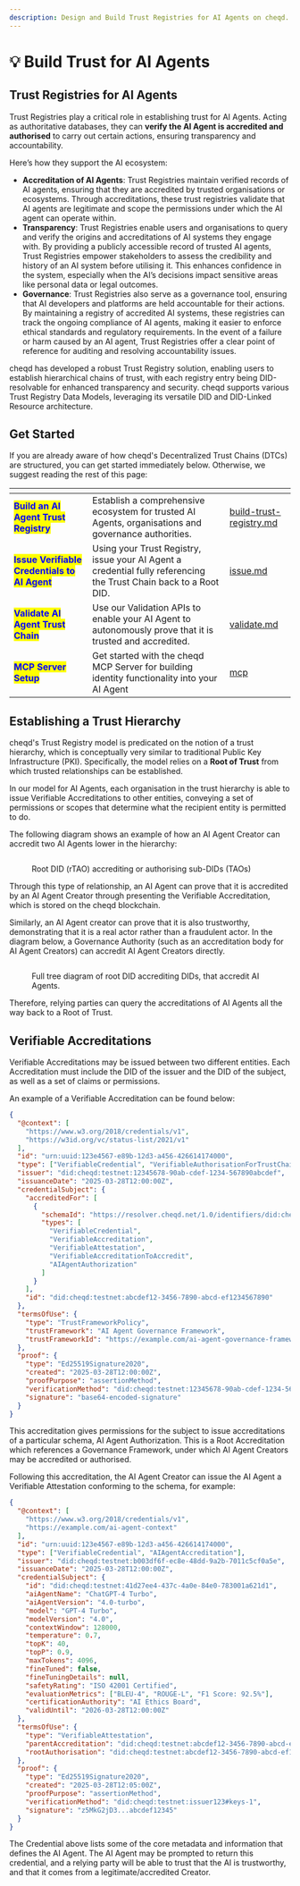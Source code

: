 ```yaml
---
description: Design and Build Trust Registries for AI Agents on cheqd.
---
```


# 💡 Build Trust for AI Agents

## Trust Registries for AI Agents <a href="#hierarchy-examples" id="hierarchy-examples"></a>

Trust Registries play a critical role in establishing trust for AI Agents. Acting as authoritative databases, they can **verify the AI Agent is accredited and authorised** to carry out certain actions, ensuring transparency and accountability.

Here’s how they support the AI ecosystem:

* **Accreditation of AI Agents**: Trust Registries maintain verified records of AI agents, ensuring that they are accredited by trusted organisations or ecosystems. Through accreditations, these trust registries validate that AI agents are legitimate and scope the permissions under which the AI agent can operate within.
* **Transparency**: Trust Registries enable users and organisations to query and verify the origins and accreditations of AI systems they engage with. By providing a publicly accessible record of trusted AI agents, Trust Registries empower stakeholders to assess the credibility and history of an AI system before utilising it. This enhances confidence in the system, especially when the AI’s decisions impact sensitive areas like personal data or legal outcomes.
* **Governance**: Trust Registries also serve as a governance tool, ensuring that AI developers and platforms are held accountable for their actions. By maintaining a registry of accredited AI systems, these registries can track the ongoing compliance of AI agents, making it easier to enforce ethical standards and regulatory requirements. In the event of a failure or harm caused by an AI agent, Trust Registries offer a clear point of reference for auditing and resolving accountability issues.

cheqd has developed a robust Trust Registry solution, enabling users to establish hierarchical chains of trust, with each registry entry being DID-resolvable for enhanced transparency and security. cheqd supports various Trust Registry Data Models, leveraging its versatile DID and DID-Linked Resource architecture.

## Get Started

If you are already aware of how cheqd's Decentralized Trust Chains (DTCs) are structured, you can get started immediately below. Otherwise, we suggest reading the rest of this page:

<table data-card-size="large" data-view="cards"><thead><tr><th></th><th></th><th data-hidden data-card-target data-type="content-ref"></th></tr></thead><tbody><tr><td><mark style="color:blue;"><strong>Build an AI Agent Trust Registry</strong></mark></td><td>Establish a comprehensive ecosystem for trusted AI Agents, organisations and governance authorities.</td><td><a href="build-trust-registry.md">build-trust-registry.md</a></td></tr><tr><td><mark style="color:blue;"><strong>Issue Verifiable Credentials to AI Agent</strong></mark></td><td>Using your Trust Registry, issue your AI Agent a credential fully referencing the Trust Chain back to a Root DID.</td><td><a href="issue.md">issue.md</a></td></tr><tr><td><mark style="color:blue;"><strong>Validate AI Agent Trust Chain</strong></mark></td><td>Use our Validation APIs to enable your AI Agent to autonomously prove that it is trusted and accredited.</td><td><a href="validate.md">validate.md</a></td></tr><tr><td><mark style="color:blue;"><strong>MCP Server Setup</strong></mark></td><td>Get started with the cheqd MCP Server for building identity functionality into your AI Agent</td><td><a href="mcp/">mcp</a></td></tr></tbody></table>

## Establishing a Trust Hierarchy <a href="#hierarchy-examples" id="hierarchy-examples"></a>

cheqd's Trust Registry model is predicated on the notion of a trust hierarchy, which is conceptually very similar to traditional Public Key Infrastructure (PKI). Specifically, the model relies on a **Root of Trust** from which trusted relationships can be established.

In our model for AI Agents, each organisation in the trust hierarchy is able to issue Verifiable Accreditations to other entities, conveying a set of permissions or scopes that determine what the recipient entity is permitted to do.&#x20;

The following diagram shows an example of how an AI Agent Creator can accredit two AI Agents lower in the hierarchy:

<figure><img src="../../.gitbook/assets/AI Agent Trust Registries.jpg" alt=""><figcaption><p>Root DID (rTAO) accrediting or authorising sub-DIDs (TAOs)</p></figcaption></figure>

Through this type of relationship, an AI Agent can prove that it is accredited by an AI Agent Creator through presenting the Verifiable Accreditation, which is stored on the cheqd blockchain.

Similarly, an AI Agent creator can prove that it is also trustworthy, demonstrating that it is a real actor rather than a fraudulent actor. In the diagram below, a Governance Authority (such as an accreditation body for AI Agent Creators) can accredit AI Agent Creators directly.

<figure><img src="../../.gitbook/assets/AI Agent Trust Registries (Governance Authority).jpg" alt=""><figcaption><p>Full tree diagram of root DID accrediting DIDs, that accredit AI Agents.</p></figcaption></figure>

Therefore, relying parties can query the accreditations of AI Agents all the way back to a Root of Trust.

## Verifiable Accreditations

Verifiable Accreditations may be issued between two different entities. Each Accreditation must include the DID of the issuer and the DID of the subject, as well as a set of claims or permissions.

An example of a Verifiable Accreditation can be found below:

```json
{
  "@context": [
    "https://www.w3.org/2018/credentials/v1",
    "https://w3id.org/vc/status-list/2021/v1"
  ],
  "id": "urn:uuid:123e4567-e89b-12d3-a456-426614174000",
  "type": ["VerifiableCredential", "VerifiableAuthorisationForTrustChain", "AIAgentAuthorization"],
  "issuer": "did:cheqd:testnet:12345678-90ab-cdef-1234-567890abcdef",
  "issuanceDate": "2025-03-28T12:00:00Z",
  "credentialSubject": {
    "accreditedFor": [
      {
        "schemaId": "https://resolver.cheqd.net/1.0/identifiers/did:cheqd:testnet:b003df6f-ec8e-48dd-9a2b-7011c5cf0a5e?resourceName=AIAgentAuthorization&resourceType=JSONSchemaValidator2020",
        "types": [
          "VerifiableCredential",
          "VerifiableAccreditation",
          "VerifiableAttestation",
          "VerifiableAccreditationToAccredit",
          "AIAgentAuthorization"
        ]
      }
    ],
    "id": "did:cheqd:testnet:abcdef12-3456-7890-abcd-ef1234567890"
  },
  "termsOfUse": {
    "type": "TrustFrameworkPolicy",
    "trustFramework": "AI Agent Governance Framework",
    "trustFrameworkId": "https://example.com/ai-agent-governance-framework"
  },
  "proof": {
    "type": "Ed25519Signature2020",
    "created": "2025-03-28T12:00:00Z",
    "proofPurpose": "assertionMethod",
    "verificationMethod": "did:cheqd:testnet:12345678-90ab-cdef-1234-567890abcdef#keys-1",
    "signature": "base64-encoded-signature"
  }
}

```

This accreditation gives permissions for the subject to issue accreditations of a particular schema, AI Agent Authorization. This is a Root Accreditation which references a Governance Framework, under which AI Agent Creators may be accredited or authorised.

Following this accreditation, the AI Agent Creator can issue the AI Agent a Verifiable Attestation conforming to the schema, for example:

```json
{
  "@context": [
    "https://www.w3.org/2018/credentials/v1",
    "https://example.com/ai-agent-context"
  ],
  "id": "urn:uuid:123e4567-e89b-12d3-a456-426614174000",
  "type": ["VerifiableCredential", "AIAgentAccreditation"],
  "issuer": "did:cheqd:testnet:b003df6f-ec8e-48dd-9a2b-7011c5cf0a5e",
  "issuanceDate": "2025-03-28T12:00:00Z",
  "credentialSubject": {
    "id": "did:cheqd:testnet:41d27ee4-437c-4a0e-84e0-783001a621d1",
    "aiAgentName": "ChatGPT-4 Turbo",
    "aiAgentVersion": "4.0-turbo",
    "model": "GPT-4 Turbo",
    "modelVersion": "4.0",
    "contextWindow": 128000,
    "temperature": 0.7,
    "topK": 40,
    "topP": 0.9,
    "maxTokens": 4096,
    "fineTuned": false,
    "fineTuningDetails": null,
    "safetyRating": "ISO 42001 Certified",
    "evaluationMetrics": ["BLEU-4", "ROUGE-L", "F1 Score: 92.5%"],
    "certificationAuthority": "AI Ethics Board",
    "validUntil": "2026-03-28T12:00:00Z"
  },
  "termsOfUse": {
    "type": "VerifiableAttestation",
    "parentAccreditation": "did:cheqd:testnet:abcdef12-3456-7890-abcd-ef1234567890?resourceName=AIAgentAuthorization&resourceType=VerifiableAuthorisationForTrustChain",
    "rootAuthorisation": "did:cheqd:testnet:abcdef12-3456-7890-abcd-ef1234567890?resourceName=AIAgentAuthorization&resourceType=VerifiableAuthorisationForTrustChain"
  },
  "proof": {
    "type": "Ed25519Signature2020",
    "created": "2025-03-28T12:05:00Z",
    "proofPurpose": "assertionMethod",
    "verificationMethod": "did:cheqd:testnet:issuer123#keys-1",
    "signature": "z5MkG2jD3...abcdef12345"
  }
}

```

The Credential above lists some of the core metadata and information that defines the AI Agent. The AI Agent may be prompted to return this credential, and a relying party will be able to trust that the AI is trustworthy, and that it comes from a legitimate/accredited Creator.
